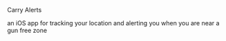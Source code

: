Carry Alerts 

an iOS app for tracking your location and alerting you when you are near a gun free zone
